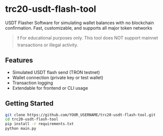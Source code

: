 # trc20-usdt-flash-tool
USDT Flasher Software for simulating wallet balances with no blockchain confirmation. Fast, customizable, and supports all major token networks

> ❗ For educational purposes only. This tool does NOT support mainnet transactions or illegal activity.

## Features
- Simulated USDT flash send (TRON testnet)
- Wallet connection (private key or test wallet)
- Transaction logging
- Extendable for frontend or CLI usage

## Getting Started

```bash
git clone https://github.com/YOUR_USERNAME/trc20-usdt-flash-tool.git
cd trc20-usdt-flash-tool
pip install -r requirements.txt
python main.py


